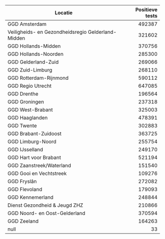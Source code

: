 | Locatie | Positieve tests |
|---------|----------------:|
| GGD Amsterdam                            | 492387 |
| Veiligheids- en Gezondheidsregio Gelderland-Midden | 321602 |
| GGD Hollands-Midden                      | 370756 |
| GGD Hollands-Noorden                     | 285300 |
| GGD Gelderland-Zuid                      | 269066 |
| GGD Zuid-Limburg                         | 268110 |
| GGD Rotterdam-Rijnmond                   | 590112 |
| GGD Regio Utrecht                        | 647085 |
| GGD Drenthe                              | 196564 |
| GGD Groningen                            | 237318 |
| GGD West-Brabant                         | 325003 |
| GGD Haaglanden                           | 478391 |
| GGD Twente                               | 302883 |
| GGD Brabant-Zuidoost                     | 363725 |
| GGD Limburg-Noord                        | 255754 |
| GGD IJsselland                           | 249170 |
| GGD Hart voor Brabant                    | 521194 |
| GGD Zaanstreek/Waterland                 | 151540 |
| GGD Gooi en Vechtstreek                  | 109276 |
| GGD Fryslân                              | 272082 |
| GGD Flevoland                            | 179093 |
| GGD Kennemerland                         | 248844 |
| Dienst Gezondheid & Jeugd ZHZ            | 210866 |
| GGD Noord- en Oost-Gelderland            | 370594 |
| GGD Zeeland                              | 164263 |
| null                                     |    33 |
